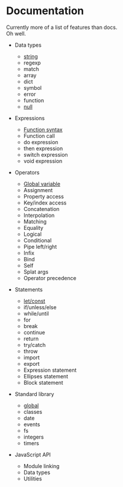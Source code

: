 # Documentation

Currently more of a list of features than docs.  
Oh well.  

- Data types
    - [string](./types/string.md)
    - regexp
    - match
    - array
    - dict
    - symbol
    - error
    - function
    - [null](./types/null.md)

- Expressions
    - [Function syntax](./expressions/function-syntax.md)
    - Function call
    - do expression
    - then expression
    - switch expression
    - void expression

- Operators
    - [Global variable](./operators/global-variable.md)
    - Assignment
    - Property access
    - Key/index access
    - Concatenation
    - Interpolation
    - Matching
    - Equality
    - Logical
    - Conditional
    - Pipe left/right
    - Infix
    - Bind
    - Self
    - Splat args
    - Operator precedence

- Statements
    - [let/const](./statements/let-const.md)
    - if/unless/else
    - while/until
    - for
    - break
    - continue
    - return
    - try/catch
    - throw
    - import
    - export
    - Expression statement
    - Ellipses statement
    - Block statement

- Standard library
    - [global](./stdlib/global.md)
    - classes
    - date
    - events
    - fs
    - integers
    - timers

- JavaScript API
    - Module linking
    - Data types
    - Utilities
